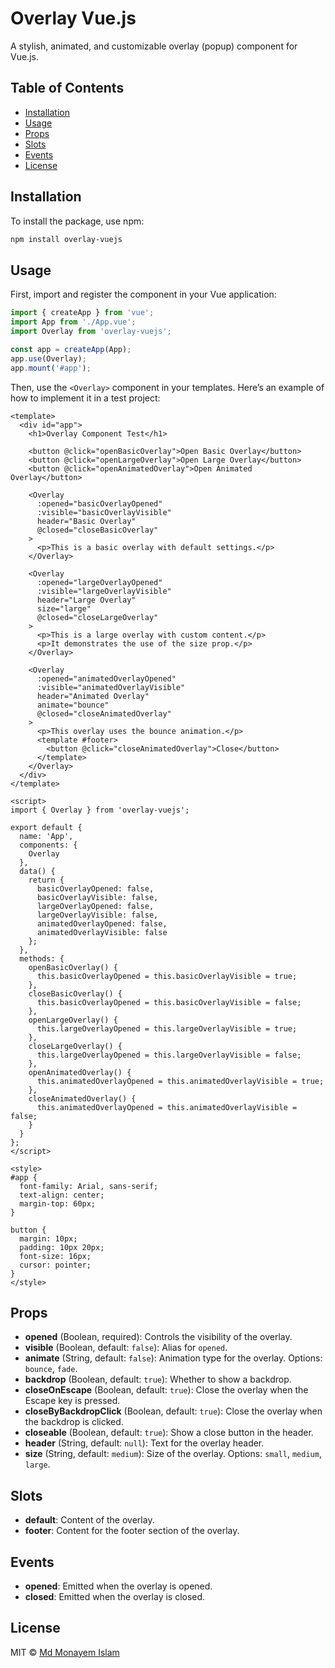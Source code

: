 # Overlay Vue.js

A stylish, animated, and customizable overlay (popup) component for Vue.js.

## Table of Contents

- [Installation](#installation)
- [Usage](#usage)
- [Props](#props)
- [Slots](#slots)
- [Events](#events)
- [License](#license)

## Installation

To install the package, use npm:

```bash
npm install overlay-vuejs
```

## Usage

First, import and register the component in your Vue application:

```javascript
import { createApp } from 'vue';
import App from './App.vue';
import Overlay from 'overlay-vuejs';

const app = createApp(App);
app.use(Overlay);
app.mount('#app');
```

Then, use the `<Overlay>` component in your templates. Here’s an example of how to implement it in a test project:

```vue
<template>
  <div id="app">
    <h1>Overlay Component Test</h1>
    
    <button @click="openBasicOverlay">Open Basic Overlay</button>
    <button @click="openLargeOverlay">Open Large Overlay</button>
    <button @click="openAnimatedOverlay">Open Animated Overlay</button>
    
    <Overlay 
      :opened="basicOverlayOpened" 
      :visible="basicOverlayVisible" 
      header="Basic Overlay"
      @closed="closeBasicOverlay"
    >
      <p>This is a basic overlay with default settings.</p>
    </Overlay>
    
    <Overlay 
      :opened="largeOverlayOpened" 
      :visible="largeOverlayVisible" 
      header="Large Overlay"
      size="large"
      @closed="closeLargeOverlay"
    >
      <p>This is a large overlay with custom content.</p>
      <p>It demonstrates the use of the size prop.</p>
    </Overlay>
    
    <Overlay 
      :opened="animatedOverlayOpened" 
      :visible="animatedOverlayVisible" 
      header="Animated Overlay"
      animate="bounce"
      @closed="closeAnimatedOverlay"
    >
      <p>This overlay uses the bounce animation.</p>
      <template #footer>
        <button @click="closeAnimatedOverlay">Close</button>
      </template>
    </Overlay>
  </div>
</template>

<script>
import { Overlay } from 'overlay-vuejs';

export default {
  name: 'App',
  components: {
    Overlay
  },
  data() {
    return {
      basicOverlayOpened: false,
      basicOverlayVisible: false,
      largeOverlayOpened: false,
      largeOverlayVisible: false,
      animatedOverlayOpened: false,
      animatedOverlayVisible: false
    };
  },
  methods: {
    openBasicOverlay() {
      this.basicOverlayOpened = this.basicOverlayVisible = true;
    },
    closeBasicOverlay() {
      this.basicOverlayOpened = this.basicOverlayVisible = false;
    },
    openLargeOverlay() {
      this.largeOverlayOpened = this.largeOverlayVisible = true;
    },
    closeLargeOverlay() {
      this.largeOverlayOpened = this.largeOverlayVisible = false;
    },
    openAnimatedOverlay() {
      this.animatedOverlayOpened = this.animatedOverlayVisible = true;
    },
    closeAnimatedOverlay() {
      this.animatedOverlayOpened = this.animatedOverlayVisible = false;
    }
  }
};
</script>

<style>
#app {
  font-family: Arial, sans-serif;
  text-align: center;
  margin-top: 60px;
}

button {
  margin: 10px;
  padding: 10px 20px;
  font-size: 16px;
  cursor: pointer;
}
</style>
```

## Props

- **opened** (Boolean, required): Controls the visibility of the overlay.
- **visible** (Boolean, default: `false`): Alias for `opened`.
- **animate** (String, default: `false`): Animation type for the overlay. Options: `bounce`, `fade`.
- **backdrop** (Boolean, default: `true`): Whether to show a backdrop.
- **closeOnEscape** (Boolean, default: `true`): Close the overlay when the Escape key is pressed.
- **closeByBackdropClick** (Boolean, default: `true`): Close the overlay when the backdrop is clicked.
- **closeable** (Boolean, default: `true`): Show a close button in the header.
- **header** (String, default: `null`): Text for the overlay header.
- **size** (String, default: `medium`): Size of the overlay. Options: `small`, `medium`, `large`.

## Slots

- **default**: Content of the overlay.
- **footer**: Content for the footer section of the overlay.

## Events

- **opened**: Emitted when the overlay is opened.
- **closed**: Emitted when the overlay is closed.

## License

MIT © [Md Monayem Islam](https://monayemislam.me)
